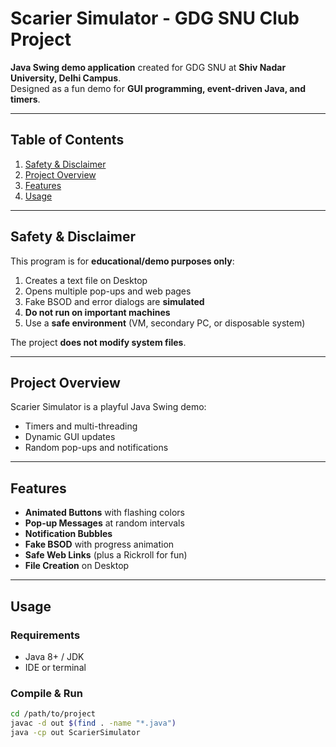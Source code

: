 # Scarier Simulator - GDG SNU Club Project

**Java Swing demo application** created for GDG SNU at **Shiv Nadar University, Delhi Campus**.  
Designed as a fun demo for **GUI programming, event-driven Java, and timers**.

---

## Table of Contents
1. [Safety & Disclaimer](#safety--disclaimer)  
2. [Project Overview](#project-overview)  
3. [Features](#features)  
4. [Usage](#usage)  

---

## Safety & Disclaimer
This program is for **educational/demo purposes only**:

1. Creates a text file on Desktop  
2. Opens multiple pop-ups and web pages  
3. Fake BSOD and error dialogs are **simulated**  
4. **Do not run on important machines**  
5. Use a **safe environment** (VM, secondary PC, or disposable system)  

The project **does not modify system files**.

---

## Project Overview
Scarier Simulator is a playful Java Swing demo:  
- Timers and multi-threading  
- Dynamic GUI updates  
- Random pop-ups and notifications  

---

## Features
- **Animated Buttons** with flashing colors  
- **Pop-up Messages** at random intervals  
- **Notification Bubbles**  
- **Fake BSOD** with progress animation  
- **Safe Web Links** (plus a Rickroll for fun)  
- **File Creation** on Desktop  

---

## Usage

### Requirements
- Java 8+ / JDK  
- IDE or terminal

### Compile & Run
```bash
cd /path/to/project
javac -d out $(find . -name "*.java")
java -cp out ScarierSimulator
